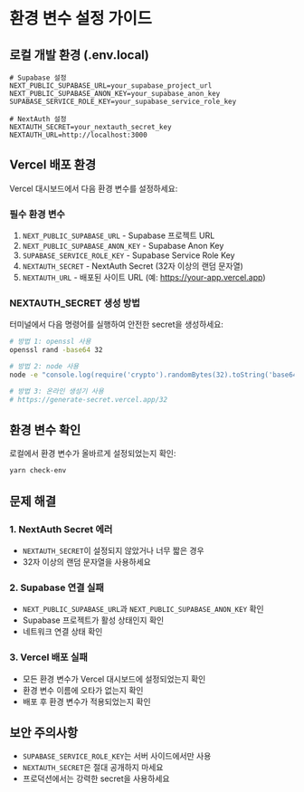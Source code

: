 # 환경 변수 설정 가이드

## 로컬 개발 환경 (.env.local)

```env
# Supabase 설정
NEXT_PUBLIC_SUPABASE_URL=your_supabase_project_url
NEXT_PUBLIC_SUPABASE_ANON_KEY=your_supabase_anon_key
SUPABASE_SERVICE_ROLE_KEY=your_supabase_service_role_key

# NextAuth 설정
NEXTAUTH_SECRET=your_nextauth_secret_key
NEXTAUTH_URL=http://localhost:3000
```

## Vercel 배포 환경

Vercel 대시보드에서 다음 환경 변수를 설정하세요:

### 필수 환경 변수
1. `NEXT_PUBLIC_SUPABASE_URL` - Supabase 프로젝트 URL
2. `NEXT_PUBLIC_SUPABASE_ANON_KEY` - Supabase Anon Key
3. `SUPABASE_SERVICE_ROLE_KEY` - Supabase Service Role Key
4. `NEXTAUTH_SECRET` - NextAuth Secret (32자 이상의 랜덤 문자열)
5. `NEXTAUTH_URL` - 배포된 사이트 URL (예: https://your-app.vercel.app)

### NEXTAUTH_SECRET 생성 방법

터미널에서 다음 명령어를 실행하여 안전한 secret을 생성하세요:

```bash
# 방법 1: openssl 사용
openssl rand -base64 32

# 방법 2: node 사용
node -e "console.log(require('crypto').randomBytes(32).toString('base64'))"

# 방법 3: 온라인 생성기 사용
# https://generate-secret.vercel.app/32
```

## 환경 변수 확인

로컬에서 환경 변수가 올바르게 설정되었는지 확인:

```bash
yarn check-env
```

## 문제 해결

### 1. NextAuth Secret 에러
- `NEXTAUTH_SECRET`이 설정되지 않았거나 너무 짧은 경우
- 32자 이상의 랜덤 문자열을 사용하세요

### 2. Supabase 연결 실패
- `NEXT_PUBLIC_SUPABASE_URL`과 `NEXT_PUBLIC_SUPABASE_ANON_KEY` 확인
- Supabase 프로젝트가 활성 상태인지 확인
- 네트워크 연결 상태 확인

### 3. Vercel 배포 실패
- 모든 환경 변수가 Vercel 대시보드에 설정되었는지 확인
- 환경 변수 이름에 오타가 없는지 확인
- 배포 후 환경 변수가 적용되었는지 확인

## 보안 주의사항

- `SUPABASE_SERVICE_ROLE_KEY`는 서버 사이드에서만 사용
- `NEXTAUTH_SECRET`은 절대 공개하지 마세요
- 프로덕션에서는 강력한 secret을 사용하세요 
